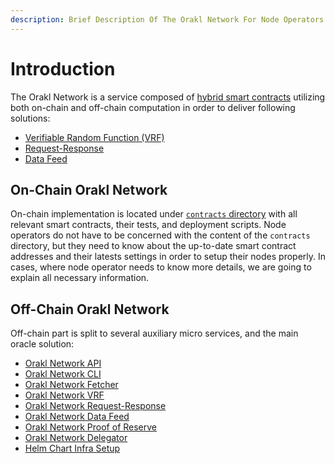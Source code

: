 ```yaml
---
description: Brief Description Of The Orakl Network For Node Operators
---
```


# Introduction

The Orakl Network is a service composed of [hybrid smart contracts](https://blog.chain.link/hybrid-smart-contracts-explained/) utilizing both on-chain and off-chain computation in order to deliver following solutions:

* [Verifiable Random Function (VRF)](../developers-guide/vrf.md)
* [Request-Response](../developers-guide/request-response.md)
* [Data Feed](../developers-guide/data-feed.md)

## On-Chain Orakl Network

On-chain implementation is located under [`contracts` directory](https://github.com/Bisonai/orakl/tree/master/contracts) with all relevant smart contracts, their tests, and deployment scripts. Node operators do not have to be concerned with the content of the `contracts` directory, but they need to know about the up-to-date smart contract addresses and their latests settings in order to setup their nodes properly. In cases, where node operator needs to know more details, we are going to explain all necessary information.

## Off-Chain Orakl Network

Off-chain part is split to several auxiliary micro services, and the main oracle solution:

* [Orakl Network API](api.md)
* [Orakl Network CLI](cli/)
* [Orakl Network Fetcher](broken-reference)
* [Orakl Network VRF](vrf.md)
* [Orakl Network Request-Response](request-response.md)
* [Orakl Network Data Feed](data-feed.md)
* [Orakl Network Proof of Reserve](proof-of-reserve.md)
* [Orakl Network Delegator](delegator.md)
* [Helm Chart Infra Setup](broken-reference)
